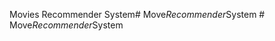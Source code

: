 Movies Recommender System#   M o v e _ R e c o m m e n d e r _ S y s t e m  
 #   M o v e _ R e c o m m e n d e r _ S y s t e m  
 